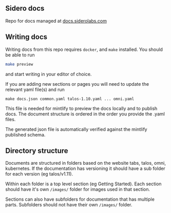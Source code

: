 ## Sidero docs

Repo for docs managed at [docs.siderolabs.com](https://docs.siderolabs.com)

## Writing docs

Writing docs from this repo requires `docker`, and `make` installed.
You should be able to run

```bash
make preview
```

and start writing in your editor of choice.

If you are adding new sections or pages you will need to update the relevant yaml file(s) and run

```
make docs.json common.yaml talos-1.10.yaml ... omni.yaml
```

This file is needed for mintlify to preview the docs locally and to publish docs.
The document structure is ordered in the order you provide the .yaml files.

The generated json file is automatically verified against the mintlify published schema.

## Directory structure

Documents are structured in folders based on the website tabs, talos, omni, kubernetes.
If the documentation has versioning it should have a sub folder for each version (eg talos/v1.11).

Within each folder is a top level section (eg Getting Started).
Each section should have it's own `/images/` folder for images used in that section.

Sections can also have subfolders for documentation that has multiple parts.
Subfolders should not have their own `/images/` folder.
